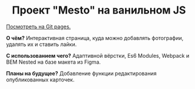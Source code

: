 <h1 align="center">Проект "Mesto" на ванильном JS</h1>
<p><a href="https://verabald.github.io/mesto/">Посмотреть на Git pages.</a></p>
<p><b>О чём?</b> Интерактивная страница, куда можно добавлять фотографии, удалять их и ставить лайки.</p>
<p><b>С использованием чего?</b> Адаптивной вёрстки, Es6 Modules, Webpack и BEM Nested на базе макета из Figma.</p>
<p><b>Планы на будущее?</b> Добавление функции редактирования опубликованных карточек.</p>
